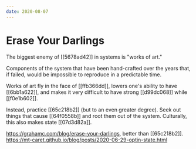 ```yaml
---
date: 2020-08-07
---
```


# Erase Your Darlings

The biggest enemy of [[5678ad42]] in systems is "works of art."

Components of the system that have been hand-crafted over the years that, if failed, would be impossible to reproduce in a predictable time.

Works of art fly in the face of [[ffb366dd]], lowers one's ability to have [[6bb1a622]], and makes it very difficult to have strong [[d99dc068]] while [[f0e1b602]].

Instead, practice [[65c218b2]] (but to an even greater degree).
Seek out things that cause [[64f0558b]] and root them out of the system.
Culturally, this also makes state [[07d3d82a]].

<https://grahamc.com/blog/erase-your-darlings>, better than [[65c218b2]].
<https://mt-caret.github.io/blog/posts/2020-06-29-optin-state.html>

